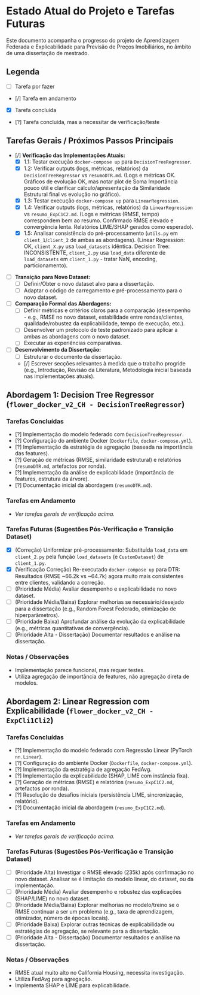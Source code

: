 # Estado Atual do Projeto e Tarefas Futuras

Este documento acompanha o progresso do projeto de Aprendizagem Federada e Explicabilidade para Previsão de Preços Imobiliários, no âmbito de uma dissertação de mestrado.

## Legenda

- [ ] Tarefa por fazer
- [/] Tarefa em andamento
- [x] Tarefa concluída
- [?] Tarefa concluída, mas a necessitar de verificação/teste

## Tarefas Gerais / Próximos Passos Principais

- [/] **Verificação das Implementações Atuais:**
    - [x] 1.1: Testar execução `docker-compose up` para `DecisionTreeRegressor`.
    - [x] 1.2: Verificar outputs (logs, métricas, relatórios) da `DecisionTreeRegressor` vs `resumoDTR.md`. (Logs e métricas OK. Gráficos de evolução OK, mas notar plot de Soma Importância pouco útil e clarificar cálculo/apresentação da Similaridade Estrutural final vs evolução no gráfico).
    - [x] 1.3: Testar execução `docker-compose up` para `LinearRegression`.
    - [x] 1.4: Verificar outputs (logs, métricas, relatórios) da `LinearRegression` vs `resumo_ExpC1C2.md`. (Logs e métricas (RMSE, tempo) correspondem bem ao resumo. Confirmado RMSE elevado e convergência lenta. Relatórios LIME/SHAP gerados como esperado).
    - [x] 1.5: Analisar consistência do pré-processamento (`utils.py` em `client_1`/`client_2` de ambas as abordagens). (Linear Regression: OK, `client_X.py` usa `load_datasets` idêntica. Decision Tree: INCONSISTENTE, `client_2.py` usa `load_data` diferente de `load_datasets` em `client_1.py` - tratar NaN, encoding, particionamento).
- [ ] **Transição para Novo Dataset:**
    - [ ] Definir/Obter o novo dataset alvo para a dissertação.
    - [ ] Adaptar o código de carregamento e pré-processamento para o novo dataset.
- [ ] **Comparação Formal das Abordagens:**
    - [ ] Definir métricas e critérios claros para a comparação (desempenho - e.g., RMSE no novo dataset, estabilidade entre rondas/clientes, qualidade/robustez da explicabilidade, tempo de execução, etc.).
    - [ ] Desenvolver um protocolo de teste padronizado para aplicar a ambas as abordagens com o novo dataset.
    - [ ] Executar as experiências comparativas.
- [ ] **Desenvolvimento da Dissertação:**
    - [ ] Estruturar o documento da dissertação.
    - [/] Escrever secções relevantes à medida que o trabalho progride (e.g., Introdução, Revisão da Literatura, Metodologia inicial baseada nas implementações atuais).

## Abordagem 1: Decision Tree Regressor (`flower_docker_v2_CH - DecisionTreeRegressor`)

### Tarefas Concluídas
- [?] Implementação do modelo federado com `DecisionTreeRegressor`.
- [?] Configuração do ambiente Docker (`Dockerfile`, `docker-compose.yml`).
- [?] Implementação da estratégia de agregação (baseada na importância das features).
- [?] Geração de métricas (RMSE, similaridade estrutural) e relatórios (`resumoDTR.md`, artefactos por ronda).
- [?] Implementação da análise de explicabilidade (importância de features, estrutura da árvore).
- [?] Documentação inicial da abordagem (`resumoDTR.md`).

### Tarefas em Andamento
- *Ver tarefas gerais de verificação acima.*

### Tarefas Futuras (Sugestões Pós-Verificação e Transição Dataset)
- [x] (Correção) Uniformizar pré-processamento: Substituída `load_data` em `client_2.py` pela função `load_datasets` (e `CustomDataset`) de `client_1.py`.
- [x] (Verificação Correção) Re-executado `docker-compose up` para DTR: Resultados (RMSE ~66.2k vs ~64.7k) agora muito mais consistentes entre clientes, validando a correção.
- [ ] (Prioridade Média) Avaliar desempenho e explicabilidade no novo dataset.
- [ ] (Prioridade Média/Baixa) Explorar melhorias se necessário/desejado para a dissertação (e.g., Random Forest Federado, otimização de hiperparâmetros).
- [ ] (Prioridade Baixa) Aprofundar análise da evolução da explicabilidade (e.g., métricas quantitativas de convergência).
- [ ] (Prioridade Alta - Dissertação) Documentar resultados e análise na dissertação.

### Notas / Observações
- Implementação parece funcional, mas requer testes.
- Utiliza agregação de importância de features, não agregação direta de modelos.

## Abordagem 2: Linear Regression com Explicabilidade (`flower_docker_v2_CH - ExpCli1Cli2`)

### Tarefas Concluídas
- [?] Implementação do modelo federado com Regressão Linear (PyTorch `nn.Linear`).
- [?] Configuração do ambiente Docker (`Dockerfile`, `docker-compose.yml`).
- [?] Implementação da estratégia de agregação FedAvg.
- [?] Implementação da explicabilidade (SHAP, LIME com instância fixa).
- [?] Geração de métricas (RMSE) e relatórios (`resumo_ExpC1C2.md`, artefactos por ronda).
- [?] Resolução de desafios iniciais (persistência LIME, sincronização, relatório).
- [?] Documentação inicial da abordagem (`resumo_ExpC1C2.md`).

### Tarefas em Andamento
- *Ver tarefas gerais de verificação acima.*

### Tarefas Futuras (Sugestões Pós-Verificação e Transição Dataset)
- [ ] (Prioridade Alta) Investigar o RMSE elevado (235k) após confirmação no novo dataset. Analisar se é limitação do modelo linear, do dataset, ou da implementação.
- [ ] (Prioridade Média) Avaliar desempenho e robustez das explicações (SHAP/LIME) no novo dataset.
- [ ] (Prioridade Média/Baixa) Explorar melhorias no modelo/treino se o RMSE continuar a ser um problema (e.g., taxa de aprendizagem, otimizador, número de épocas locais).
- [ ] (Prioridade Baixa) Explorar outras técnicas de explicabilidade ou estratégias de agregação, se relevante para a dissertação.
- [ ] (Prioridade Alta - Dissertação) Documentar resultados e análise na dissertação.

### Notas / Observações
- RMSE atual muito alto no California Housing, necessita investigação.
- Utiliza FedAvg para agregação.
- Implementa SHAP e LIME para explicabilidade. 